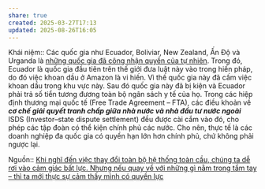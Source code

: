 ```yaml
---
share: true
created: 2025-03-27T17:13
updated: 2025-08-26T16:05
---
```

Khái niệm:: 
Các quốc gia như Ecuador, Boliviar, New Zealand, Ấn Độ và Urganda là [những quốc gia đã công nhận quyền của tự nhiên](https://www.mpipriv.de/1593744/2022-2-rechte-der-natur-im-aufwind#:~:text=Countries%20as%20various%20as%20Ecuador,already%20underway%20in%20multiple%20countries). Trong đó, Ecuador là quốc gia đầu tiên trên thế giới đưa luật này vào trong hiến pháp, do đó việc khoan dầu ở Amazon là vi hiến. Vì thế quốc gia này đã cấm việc khoan dầu trong khu vực này. Sau đó quốc gia này đã bị kiện và Ecuador phải trả số tiền tương đương toàn bộ ngân sách y tế của họ. Trong các hiệp định thương mại quốc tế (Free Trade Agreement – FTA), các điều khoản về **_cơ chế giải quyết tranh chấp giữa nhà nước và nhà đầu tư nước ngoài_** ISDS (Investor–state dispute settlement) đều được cài cắm vào đó, cho phép các tập đoàn có thể kiện chính phủ các nước. Cho nên, thực tế là các doanh nghiệp đa quốc gia có quyền hạn lớn hơn chính phủ, chứ không phải ngược lại.


Nguồn:: [Khi nghĩ đến việc thay đổi toàn bộ hệ thống toàn cầu, chúng ta dễ rơi vào cảm giác bất lực. Nhưng nếu quay về với những gì nằm trong tầm tay – thì ta mới thực sự cảm thấy mình có quyền lực](https://www.vcil.community/post/chieu-phim-hcm-21052025)
